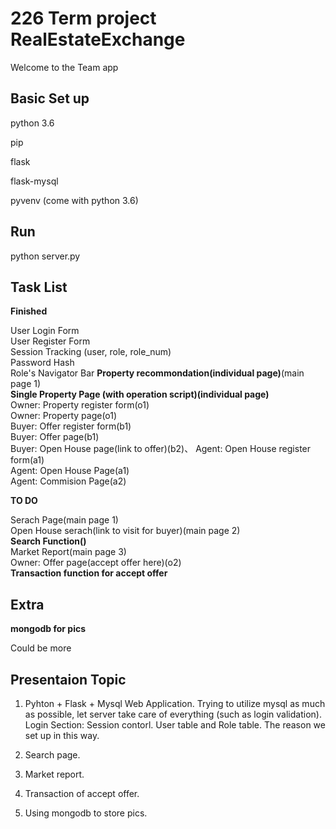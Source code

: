 # 226 Term project RealEstateExchange

Welcome to the Team app

## Basic Set up

python 3.6

pip

flask

flask-mysql

pyvenv (come with python 3.6)

## Run

python server.py


## Task List


**Finished**

User Login Form\
User Register Form\
Session Tracking (user, role, role_num)\
Password Hash\
Role's Navigator Bar
**Property recommondation(individual page)**(main page 1)\
**Single Property Page (with operation script)(individual page)**\
Owner: Property register form(o1)\
Owner: Property page(o1)\
Buyer: Offer register form(b1)\
Buyer: Offer page(b1)\
Buyer: Open House page(link to offer)(b2)、
Agent: Open House register form(a1)\
Agent: Open House Page(a1)\
Agent: Commision Page(a2)


**TO DO**

Serach Page(main page 1)\
Open House serach(link to visit for buyer)(main page 2)\
**Search Function()**\
Market Report(main page 3)\
Owner: Offer page(accept offer here)(o2)\
**Transaction function for accept offer**

## Extra

**mongodb for pics**

Could be more


## Presentaion Topic

1. Pyhton + Flask + Mysql Web Application. Trying to utilize mysql as much as possible, let server take care of everything (such as login validation). Login Section: Session contorl. User table and Role table. The reason we set up in this way.

2. Search page.

3. Market report.

4. Transaction of accept offer.

5. Using mongodb to store pics. 
